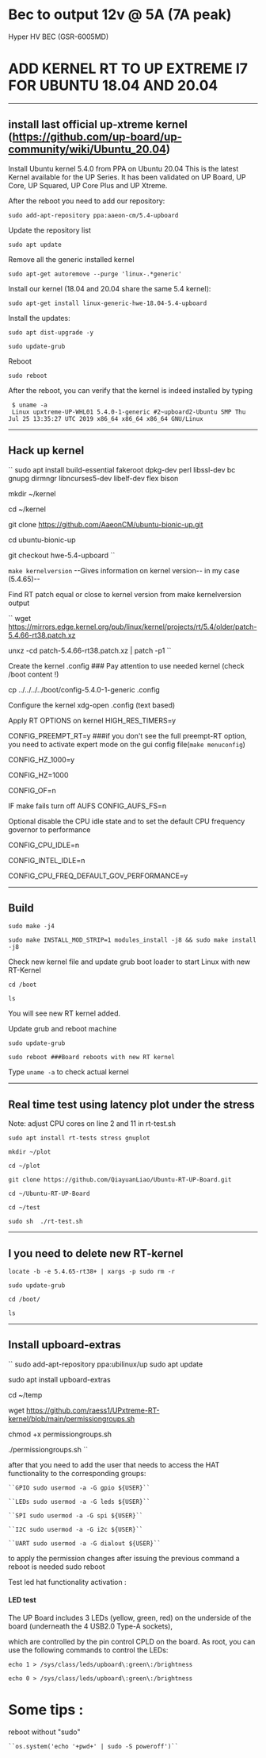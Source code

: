 # Bec to output 12v @ 5A (7A peak)

Hyper HV BEC (GSR-6005MD)


# ADD KERNEL RT TO UP EXTREME I7 FOR UBUNTU 18.04 AND 20.04

----

## install last official up-xtreme kernel (https://github.com/up-board/up-community/wiki/Ubuntu_20.04)

Install Ubuntu kernel 5.4.0 from PPA on Ubuntu 20.04
This is the latest Kernel available for the UP Series. It has been validated on UP Board, UP Core, UP Squared, UP Core Plus and UP Xtreme.

After the reboot you need to add our repository:

	sudo add-apt-repository ppa:aaeon-cm/5.4-upboard

Update the repository list

	sudo apt update

Remove all the generic installed kernel

	sudo apt-get autoremove --purge 'linux-.*generic'

Install our kernel (18.04 and 20.04 share the same 5.4 kernel):

	sudo apt-get install linux-generic-hwe-18.04-5.4-upboard

Install the updates:

	sudo apt dist-upgrade -y

	sudo update-grub

Reboot

	sudo reboot


After the reboot, you can verify that the kernel is indeed installed by typing

	 $ uname -a
	 Linux upxtreme-UP-WHL01 5.4.0-1-generic #2~upboard2-Ubuntu SMP Thu Jul 25 13:35:27 UTC 2019 x86_64 x86_64 x86_64 GNU/Linux

----

## Hack up kernel

``
sudo apt install build-essential fakeroot dpkg-dev perl libssl-dev bc gnupg dirmngr libncurses5-dev libelf-dev flex bison

mkdir ~/kernel

cd ~/kernel

git clone https://github.com/AaeonCM/ubuntu-bionic-up.git

cd ubuntu-bionic-up

git checkout hwe-5.4-upboard
``

``make kernelversion`` --Gives information on kernel version-- in my case (5.4.65)--

Find RT patch equal or close to kernel version from make kernelversion output

``
wget https://mirrors.edge.kernel.org/pub/linux/kernel/projects/rt/5.4/older/patch-5.4.66-rt38.patch.xz

unxz -cd patch-5.4.66-rt38.patch.xz | patch -p1
``

Create the kernel .config ### Pay attention to use needed kernel (check /boot content !)

cp ../../../../boot/config-5.4.0-1-generic .config


Configure the kernel
xdg-open .config (text based)

Apply RT OPTIONS on kernel
HIGH_RES_TIMERS=y

CONFIG_PREEMPT_RT=y ###if you don't see the full preempt-RT option, you need to activate expert mode on the gui config file(``make menuconfig``)

CONFIG_HZ_1000=y

CONFIG_HZ=1000

CONFIG_OF=n

IF make fails turn off AUFS
CONFIG_AUFS_FS=n

Optional
disable the CPU idle state and to set the default CPU frequency governor to performance

CONFIG_CPU_IDLE=n

CONFIG_INTEL_IDLE=n

CONFIG_CPU_FREQ_DEFAULT_GOV_PERFORMANCE=y

----

## Build

	sudo make -j4

	sudo make INSTALL_MOD_STRIP=1 modules_install -j8 && sudo make install -j8

Check new kernel file and update grub boot loader to start Linux with new RT-Kernel

	cd /boot

	ls

You will see new RT kernel added.

Update grub and reboot machine

	sudo update-grub

	sudo reboot ###Board reboots with new RT kernel

Type ``uname -a`` to check actual kernel

----

## Real time test using latency plot under the stress
Note: adjust CPU cores on line 2 and 11 in rt-test.sh

``sudo apt install rt-tests stress gnuplot`` 

``mkdir ~/plot``

``cd ~/plot``

``git clone https://github.com/QiayuanLiao/Ubuntu-RT-UP-Board.git``

``cd ~/Ubuntu-RT-UP-Board``

``cd ~/test``

``sudo sh  ./rt-test.sh``

----

## I you need to delete new RT-kernel

``locate -b -e 5.4.65-rt38+ | xargs -p sudo rm -r``

``sudo update-grub``

``cd /boot/``

``ls``

----

## Install upboard-extras

``
sudo add-apt-repository ppa:ubilinux/up sudo apt update

sudo apt install upboard-extras

cd ~/temp

wget https://github.com/raess1/UPxtreme-RT-kernel/blob/main/permissiongroups.sh

chmod +x permissiongroups.sh

./permissiongroups.sh
``

after that you need to add the user that needs to access the HAT functionality to the corresponding groups:

	``GPIO sudo usermod -a -G gpio ${USER}``

	``LEDs sudo usermod -a -G leds ${USER}``

	``SPI sudo usermod -a -G spi ${USER}``

	``I2C sudo usermod -a -G i2c ${USER}``

	``UART sudo usermod -a -G dialout ${USER}``

to apply the permission changes after issuing the previous command a reboot is needed sudo reboot

Test led hat functionality activation :

#### LED test

The UP Board includes 3 LEDs (yellow, green, red) on the underside of the board (underneath the 4 USB2.0 Type-A sockets), 

which are controlled by the pin control CPLD on the board. As root, you can use the following commands to control the LEDs:

``echo 1 > /sys/class/leds/upboard\:green\:/brightness``

``echo 0 > /sys/class/leds/upboard\:green\:/brightness``


# Some tips :

reboot without "sudo"

	``os.system('echo '+pwd+' | sudo -S poweroff')``
